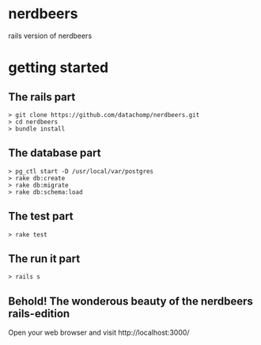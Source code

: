 nerdbeers
=========

rails version of nerdbeers

getting started
==========

## The rails part
```
> git clone https://github.com/datachomp/nerdbeers.git
> cd nerdbeers
> bundle install
```

## The database part
```
> pg_ctl start -D /usr/local/var/postgres
> rake db:create
> rake db:migrate
> rake db:schema:load
```

## The test part
```
> rake test
```

## The run it part
```
> rails s
```

## Behold! The wonderous beauty of the nerdbeers rails-edition
Open your web browser and visit http://localhost:3000/